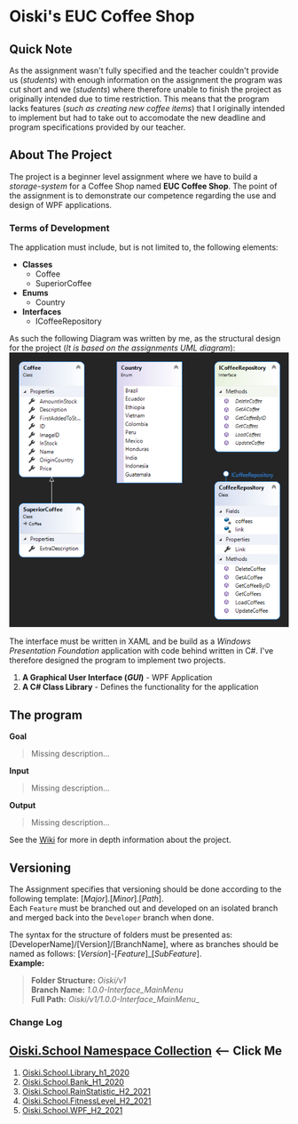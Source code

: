 ﻿# Oiski's EUC Coffee Shop

## Quick Note
As the assignment wasn't fully specified and the teacher couldn't provide us (_students_) with enough information on the assignment the program was cut short and we (_students_) where therefore unable to finish the project as originally intended due to time restriction.
This means that the program lacks features (_such as creating new coffee items_) that I originally intended to implement but had to take out to accomodate the new deadline and program specifications provided by our teacher.


## About The Project
The project is a beginner level assignment where we have to build a _storage-system_ for a Coffee Shop named **EUC Coffee Shop**.
The point of the assignment is to demonstrate our competence regarding the use and design of WPF applications.

### Terms of Development
The application must include, but is not limited to, the following elements:
- **Classes**
  - Coffee
  - SuperiorCoffee
- **Enums**
  - Country
- **Interfaces**
  - ICoffeeRepository

As such the following Diagram was written by me, as the structural design for the project (_It is based on the assignments UML diagram_):\
![CoffeeShopStorageDiagram](https://github.com/Mike-Mortensen-Portfolio/Oiski.School.EUCCoffeeShop_H2_2021/blob/Developer/EUCCoffeeShopExtendedStorageDiagram.png)

The interface must be written in XAML and be build as a _Windows Presentation Foundation_ application with code behind written in C#.
I've therefore designed the program to implement two projects.
 1. **A Graphical User Interface (_GUI_)** - WPF Application
 2. **A C# Class Library** - Defines the functionality for the application
    
## The program
**Goal**
> Missing description...

**Input**
> Missing description...

**Output**
> Missing description...

See the [Wiki](https://github.com/Mike-Mortensen-Portfolio/Oiski.School.EUCCoffeeShop_H2_2021/wiki) for more in depth information about the project.

## Versioning
The Assignment specifies that versioning should be done according to the following template: [_Major_].[_Minor_].[_Path_].\
Each `Feature` must be branched out and developed on an isolated branch and merged back into the `Developer` branch when done.

The syntax for the structure of folders must be presented as: [DeveloperName]/[Version]/[BranchName], where as branches should be named as follows: [*Version*]-[*Feature*]_[*SubFeature*].\
**Example:**
>**Folder Structure:** _Oiski/v1_ \
>**Branch Name:** _1.0.0-Interface_MainMenu_ \
>**Full Path:** _Oiski/v1/1.0.0-Interface_MainMenu__

### Change Log

## [Oiski.School Namespace Collection](https://github.com/Mike-Mortensen-Portfolio) <-- Click Me
1. [Oiski.School.Library_h1_2020](https://github.com/ZhakalenDk/Oiski.School.Library_H1_2020)
2. [Oiski.School.Bank_H1_2020](https://github.com/ZhakalenDk/Oiski.School.Bank_H1_2020)
3. [Oiski.School.RainStatistic_H2_2021](https://github.com/ZhakalenDk/Oiski.School.RainStatistic_H2_2021)
4. [Oiski.School.FitnessLevel_H2_2021](https://github.com/ZhakalenDk/Oiski.School.FitnessLevel_H2_2021)
5. [Oiski.School.WPF_H2_2021](https://github.com/Mike-Mortensen-Portfolio/Oiski.School.WPF_H2_2021)
